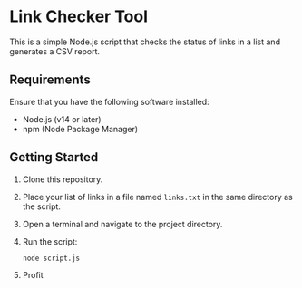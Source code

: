# Link Checker Tool

This is a simple Node.js script that checks the status of links in a list and generates a CSV report.

## Requirements

Ensure that you have the following software installed:

- Node.js (v14 or later)
- npm (Node Package Manager)

## Getting Started

1. Clone this repository.

2. Place your list of links in a file named `links.txt` in the same directory as the script.

3. Open a terminal and navigate to the project directory.

4. Run the script:

   ```sh
   node script.js
    ```

5. Profit